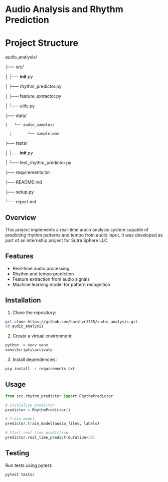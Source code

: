 # Audio Analysis and Rhythm Prediction

# Project Structure

audio_analysis/

├── src/

  │   ├── __init__.py

  │   ├── rhythm_predictor.py

  │   ├── feature_extractor.py

  │   └── utils.py

├── data/

    │   └── audio_samples/

      │       └── sample.wav

├── tests/

  │   ├── __init__.py

  │   └── test_rhythm_predictor.py

├── requirements.txt

├── README.md

├── setup.py

└── report.md


## Overview
This project implements a real-time audio analysis system capable of predicting rhythm patterns and tempo from audio input. It was developed as part of an internship project for Sutra Sphere LLC.

## Features
- Real-time audio processing
- Rhythm and tempo prediction
- Feature extraction from audio signals
- Machine learning model for pattern recognition

## Installation
1. Clone the repository:
```bash
git clone https://github.com/harshvr1735/audio_analysis.git
cd audio_analysis
```

2. Create a virtual environment:
```bash
python -m venv venv
venv\Scripts\activate
```

3. Install dependencies:
```bash
pip install -r requirements.txt
```

## Usage
```python
from src.rhythm_predictor import RhythmPredictor

# Initialize predictor
predictor = RhythmPredictor()

# Train model
predictor.train_model(audio_files, labels)

# Start real-time prediction
predictor.real_time_predict(duration=30)
```

## Testing
Run tests using pytest:
```bash
pytest tests/
```
